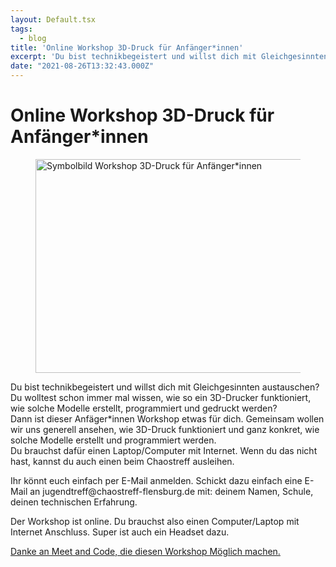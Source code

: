 ```yaml
---
layout: Default.tsx
tags:
  - blog
title: 'Online Workshop 3D-Druck für Anfänger*innen'
excerpt: 'Du bist technikbegeistert und willst dich mit Gleichgesinnten austauschen? Du wolltest schon immer mal wissen, wie so ein 3D-Drucker funktioniert, wie solche Modelle erstellt, programmiert und gedruckt werden?Dann ist dieser […]'
date: "2021-08-26T13:32:43.000Z"
---
```


# Online Workshop 3D-Druck für Anfänger*innen


<div class="wp-block-image"><figure class="alignright size-large is-resized"><img decoding="async" loading="lazy" src="https://chaostreff-flensburg.de/wp-content/uploads/2021/08/online-workshop-3danfaengerinnen-1024x683.png" alt="Symbolbild Workshop 3D-Druck für Anfänger*innen" class="wp-image-1560" width="512" height="342" srcset="https://chaostreff-flensburg.de/wp-content/uploads/2021/08/online-workshop-3danfaengerinnen-1024x683.png 1024w, https://chaostreff-flensburg.de/wp-content/uploads/2021/08/online-workshop-3danfaengerinnen-300x200.png 300w, https://chaostreff-flensburg.de/wp-content/uploads/2021/08/online-workshop-3danfaengerinnen-768x512.png 768w, https://chaostreff-flensburg.de/wp-content/uploads/2021/08/online-workshop-3danfaengerinnen-749x500.png 749w, https://chaostreff-flensburg.de/wp-content/uploads/2021/08/online-workshop-3danfaengerinnen.png 1283w" sizes="(max-width: 512px) 100vw, 512px" /></figure></div>



<p>Du bist technikbegeistert und willst dich mit Gleichgesinnten austauschen? Du wolltest schon immer mal wissen, wie so ein 3D-Drucker funktioniert, wie solche Modelle erstellt, programmiert und gedruckt werden?<br>Dann ist dieser Anfäger*innen Workshop etwas für dich. Gemeinsam wollen wir uns generell ansehen, wie 3D-Druck funktioniert und ganz konkret, wie solche Modelle erstellt und programmiert werden.<br>Du brauchst dafür einen Laptop/Computer mit Internet. Wenn du das nicht hast, kannst du auch einen beim Chaostreff ausleihen.</p>



<p>Ihr könnt euch einfach per E-Mail anmelden. Schickt dazu einfach eine E-Mail an jugendtreff@chaostreff-flensburg.de mit: deinem Namen, Schule, deinen technischen Erfahrung.</p>



<p>Der Workshop ist online. Du brauchst also einen Computer/Laptop mit Internet Anschluss. Super ist auch ein Headset dazu.</p>



<p><a href="https://www.meet-and-code.org/gb/en/event-show/5897">Danke an Meet and Code, die diesen Workshop Möglich machen.</a></p>

